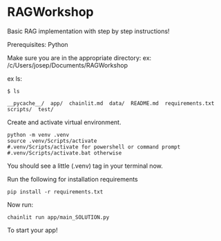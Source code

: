 # RAGWorkshop
Basic RAG implementation with step by step instructions!

Prerequisites:
Python


Make sure you are in the appropriate directory:
ex: /c/Users/josep/Documents/RAGWorkshop

ex ls:
```
$ ls

__pycache__/  app/  chainlit.md  data/  README.md  requirements.txt  scripts/  test/
```

Create and activate virtual environment.
```
python -m venv .venv
source .venv/Scripts/activate 
#.venv/Scripts/activate for powershell or command prompt
#.venv/Scripts/activate.bat otherwise
```
You should see a little (.venv) tag in your terminal now.


Run the following for installation requirements
```
pip install -r requirements.txt
```

Now run:
```
chainlit run app/main_SOLUTION.py
```
To start your app!
